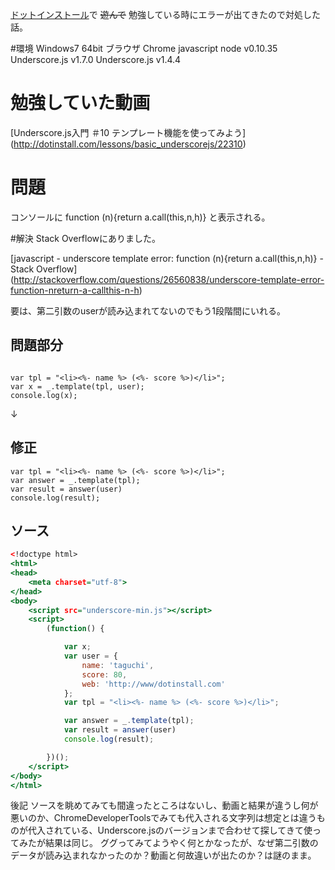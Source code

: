 <!--
title:   Underscore.js テンプレート機能でfunction (n){return a.call(this,n,h)} と表示される。
tags:    JavaScript,Underscore.js
id:      aa2c36e61cc4838c8cb6
private: false
-->
[ドットインストール](http://dotinstall.com/)で ~~遊んで~~ 勉強している時にエラーが出てきたので対処した話。

#環境
Windows7 64bit
ブラウザ Chrome
javascript node v0.10.35
Underscore.js v1.7.0
Underscore.js v1.4.4

# 勉強していた動画
[Underscore.js入門
＃10 テンプレート機能を使ってみよう]
(http://dotinstall.com/lessons/basic_underscorejs/22310)

# 問題
コンソールに
function (n){return a.call(this,n,h)}
と表示される。

#解決
Stack Overflowにありました。

[javascript - underscore template error: function (n){return a.call(this,n,h)} - Stack Overflow]
(http://stackoverflow.com/questions/26560838/underscore-template-error-function-nreturn-a-callthis-n-h)

要は、第二引数のuserが読み込まれてないのでもう1段階間にいれる。

## 問題部分

```js:Underscore.html（抜粋）

var tpl = "<li><%- name %> (<%- score %>)</li>";
var x = _.template(tpl, user);
console.log(x);
```
↓
## 修正

```js:Underscore.html（抜粋）
var tpl = "<li><%- name %> (<%- score %>)</li>";
var answer = _.template(tpl);
var result = answer(user)
console.log(result);
```


## ソース

```js:Underscore.html
<!doctype html>
<html>
<head>
	<meta charset="utf-8">
</head>
<body>
	<script src="underscore-min.js"></script>
	<script>
		(function() {

			var x;
			var user = {
				name: 'taguchi',
				score: 80,
				web: 'http://www/dotinstall.com'
			};
			var tpl = "<li><%- name %> (<%- score %>)</li>";

			var answer = _.template(tpl);
			var result = answer(user)
			console.log(result);

		})();
	</script>
</body>
</html>
```


後記
ソースを眺めてみても間違ったところはないし、動画と結果が違うし何が悪いのか、ChromeDeveloperToolsでみても代入される文字列は想定とは違うものが代入されている、Underscore.jsのバージョンまで合わせて探してきて使ってみたが結果は同じ。
ググってみてようやく何とかなったが、なぜ第二引数のデータが読み込まれなかったのか？動画と何故違いが出たのか？は謎のまま。